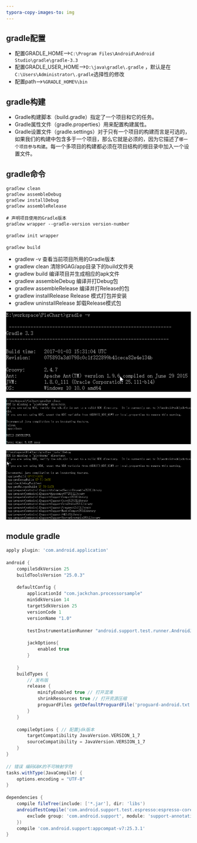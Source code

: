 ```yaml
---
typora-copy-images-to: img
---
```


## gradle配置

- 配置GRADLE_HOME-->`C:\Program Files\Android\Android Studio\gradle\gradle-3.3`
- 配置GRADLE_USER_HOME-->`D:\java\gradle\.gradle` ，默认是在`C:\Users\Administrator\.gradle`选择性的修改
- 配置path-->`%GRADLE_HOME%\bin`

## gradle构建

- Gradle构建脚本（build.gradle）指定了一个项目和它的任务。
- Gradle属性文件（gradle.properties）用来配置构建属性。
- Gradle设置文件（gradle.settings）对于只有一个项目的构建而言是可选的，如果我们的构建中包含多于一个项目，那么它就是必须的，因为它描述了`哪一个项目参与构建`。每一个多项目的构建都必须在项目结构的根目录中加入一个设置文件。

## gradle命令

```
gradlew clean
gradlew assembleDebug
gradlew installDebug
gradlew assembleRelease

# 声明项目使用的Gradle版本
gradlew wrapper --gradle-version version-number

gradlew init wrapper

gradlew build
```

- gradlew -v 查看当前项目所用的Gradle版本 
- gradlew clean 清除9GAG/app目录下的build文件夹 
- gradlew build 编译项目并生成相应的apk文件 
- gradlew assembleDebug 编译并打Debug包 
- gradlew assembleRelease 编译并打Release的包 
- gradlew installRelease Release 模式打包并安装 
- gradlew uninstallRelease 卸载Release模式包 

![1496586621961](img/1496586621961.png)

![1496586483514](img/1496586483514.png)

![1496586530061](img/1496586530061.png)

## module gradle

```gradle
apply plugin: 'com.android.application'

android {
    compileSdkVersion 25
    buildToolsVersion "25.0.3"

    defaultConfig {
        applicationId "com.jackchan.processorsample"
        minSdkVersion 14
        targetSdkVersion 25
        versionCode 1
        versionName "1.0"

        testInstrumentationRunner "android.support.test.runner.AndroidJUnitRunner"
        
        jackOptions{
            enabled true
        }

    }
    buildTypes {
        // 发布版
        release {
            minifyEnabled true // 打开混淆
            shrinkResources true // 打开资源压缩
            proguardFiles getDefaultProguardFile('proguard-android.txt'), 'proguard-rules.pro'
        }
    }

    compileOptions { // 配置jdk版本
        targetCompatibility JavaVersion.VERSION_1_7
        sourceCompatibility = JavaVersion.VERSION_1_7
    }
}

// 错误 编码GBK的不可映射字符
tasks.withType(JavaCompile) {
    options.encoding = "UTF-8"
}

dependencies {
    compile fileTree(include: ['*.jar'], dir: 'libs')
    androidTestCompile('com.android.support.test.espresso:espresso-core:2.2.2', {
        exclude group: 'com.android.support', module: 'support-annotations'
    })
    compile 'com.android.support:appcompat-v7:25.3.1'
}
```